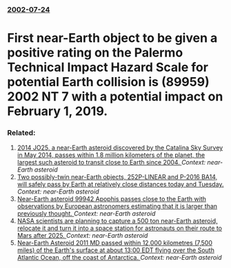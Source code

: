 ### [2002-07-24](/news/2002/07/24/index.md)

#  First near-Earth object to be given a positive rating on the Palermo Technical Impact Hazard Scale for potential Earth collision is (89959) 2002 NT 7 with a potential impact on February 1, 2019.




### Related:

1. [2014 JO25, a near-Earth asteroid discovered by the Catalina Sky Survey in May 2014, passes within 1.8 million kilometers of the planet, the largest such asteroid to transit close to Earth since 2004. ](/news/2017/04/19/2014-jo25-a-near-earth-asteroid-discovered-by-the-catalina-sky-survey-in-may-2014-passes-within-1-8-million-kilometers-of-the-planet-the.md) _Context: near-Earth asteroid_
2. [Two possibly-twin near-Earth objects, 252P-LINEAR and P-2016 BA14, will safely pass by Earth at relatively close distances today and Tuesday. ](/news/2016/03/21/two-possibly-twin-near-earth-objects-252p-linear-and-p-2016-ba14-will-safely-pass-by-earth-at-relatively-close-distances-today-and-tuesday.md) _Context: near-Earth asteroid_
3. [Near-Earth asteroid 99942 Apophis passes close to the Earth with observations by European astronomers estimating that it is larger than previously thought. ](/news/2013/01/10/near-earth-asteroid-99942-apophis-passes-close-to-the-earth-with-observations-by-european-astronomers-estimating-that-it-is-larger-than-prev.md) _Context: near-Earth asteroid_
4. [NASA scientists are planning to capture a 500 ton near-Earth asteroid, relocate it and turn it into a space station for astronauts on their route to Mars after 2025. ](/news/2012/12/27/nasa-scientists-are-planning-to-capture-a-500-ton-near-earth-asteroid-relocate-it-and-turn-it-into-a-space-station-for-astronauts-on-their.md) _Context: near-Earth asteroid_
5. [Near-Earth Asteroid 2011 MD passed within 12,000 kilometres (7,500 miles) of the Earth's surface at about 13:00 EDT flying over the South Atlantic Ocean, off the coast of Antarctica. ](/news/2011/06/27/near-earth-asteroid-2011-md-passed-within-12-000-kilometres-7-500-miles-of-the-earth-s-surface-at-about-13-00-edt-flying-over-the-south-at.md) _Context: near-Earth asteroid_
